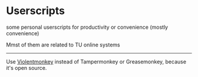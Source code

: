 # Userscripts
some personal userscripts for productivity or convenience (mostly convenience)

Mmst of them are related to TU online systems

---

Use [Violentmonkey](https://violentmonkey.github.io/) instead of Tampermonkey or Greasemonkey, because it's open source.